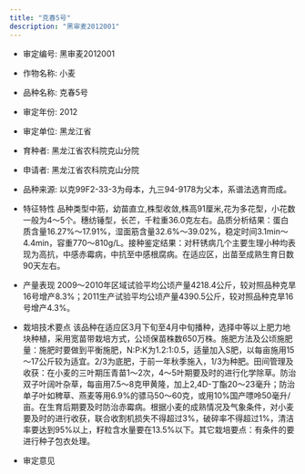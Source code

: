 ```yaml
---
title: "克春5号"
description: "黑审麦2012001"
---
```

* 审定编号:  黑审麦2012001

*  作物名称:  小麦

*  品种名称:  克春5号

*  审定年份:  2012

*  审定单位:  黑龙江省

* 育种者:  黑龙江省农科院克山分院

*  申请者:  黑龙江省农科院克山分院

*  品种来源:  以克99F2-33-3为母本，九三94-9178为父本，系谱法选育而成。

*  特征特性
品种类型中筋，幼苗直立,株型收敛,株高91厘米,花为多花型，小花数一般为4～5个。穗纺锤型，长芒，千粒重36.0克左右。品质分析结果：蛋白质含量16.27%～17.91%，湿面筋含量32.6%～39.02%，稳定时间3.1min～4.4min，容重770～810g/L。接种鉴定结果：对秆锈病几个主要生理小种均表现为高抗，中感赤霉病，中抗至中感根腐病。在适应区，出苗至成熟生育日数90天左右。

*  产量表现
2009～2010年区域试验平均公顷产量4218.4公斤，较对照品种克旱16号增产8.3%；2011生产试验平均公顷产量4390.5公斤，较对照品种克旱16号增产4.3%。

*  栽培技术要点
该品种在适应区3月下旬至4月中旬播种，选择中等以上肥力地块种植，采用宽苗带栽培方式，公顷保苗株数650万株。施肥方法及公顷施肥量：施肥时要做到平衡施肥，N∶P∶K为1.2∶1∶0.5，适量加入S肥，以每亩施用15～17公斤较为适宜。2/3为底肥，于前一年秋季施入，1/3为种肥。田间管理及收获：在小麦的三叶期压青苗1～2次，4～5叶期要及时的进行化学除草。防治双子叶阔叶杂草，每亩用7.5～8克甲黄隆，加上2,4D-丁酯20～23毫升；防治单子叶如稗草、燕麦等用6.9%的骠马50～60克，或用10%国产嘌呤50毫升/亩。在生育后期要及时防治赤霉病。根据小麦的成熟情况及气象条件，对小麦要及时的进行收获，联合收割机损失不得超过3%，破碎率不得超过1%，清洁率要达到95%以上，籽粒含水量要在13.5%以下。其它栽培要点：有条件的要进行种子包衣处理。

*  审定意见


